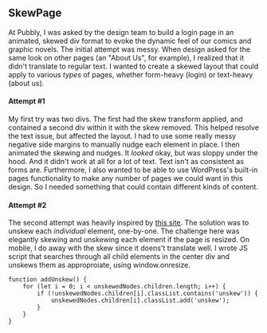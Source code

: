## SkewPage
At Pubbly, I was asked by the design team to build a login page in an animated, skewed div format to evoke the dynamic feel of our comics and graphic novels. The initial attempt was messy. When design asked for the same look on other pages (an "About Us", for example), I realized that it didn't translate to regular text. I wanted to create a skewed layout that could apply to various _types_ of pages, whether form-heavy (login) or text-heavy (about us).

#### Attempt #1
My first try was two divs. The first had the skew transform applied, and contained a second div within it with the skew removed. This helped resolve the text issue, but affected the layout. I had to use some really messy negative side margins to manually nudge each element in place. I then animated the skewing and nudges. 
It _looked_ okay, but was sloppy under the hood. And it didn't work at all for a lot of text. Text isn't as consistent as forms are. Furthermore, I also wanted to be able to use WordPress's built-in pages functionality to make any number of pages we could want in this design. So I needed something that could contain different kinds of content.

#### Attempt #2
The second attempt was heavily inspired by [this site](https://www.viget.com/articles/skewed-hit-boxes-with-css-transforms/). The solution was to unskew each _individual_ element, one-by-one. 
The challenge here was elegantly skewing and unskewing each element if the page is resized. On mobile, I do away with the skew since it doens't translate well. I wrote JS script that searches through all child elements in the center div and unskews them as approproiate, using window.onresize.

```
function addUnskew() {
    for (let i = 0; i < unskewedNodes.children.length; i++) {
        if (!unskewedNodes.children[i].classList.contains('unskew')) {
            unskewedNodes.children[i].classList.add('unskew');
        }
    }
}
 ```
